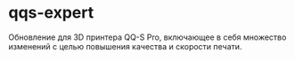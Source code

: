 # qqs-expert
Обновление для 3D принтера QQ-S Pro, включающее в себя множество изменений с целью повышения качества и скорости печати.
